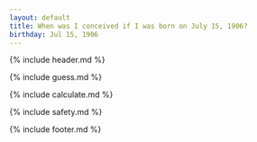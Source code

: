 ```yaml
---
layout: default
title: When was I conceived if I was born on July 15, 1906?
birthday: Jul 15, 1906
---
```


{% include header.md %}

{% include guess.md %}

{% include calculate.md %}

{% include safety.md %}

{% include footer.md %}



